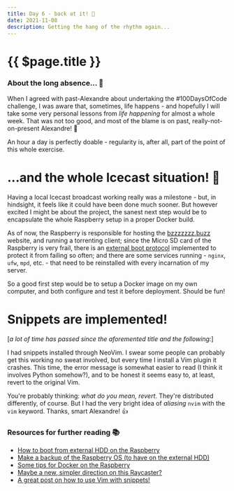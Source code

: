 ```yaml
---
title: Day 6 - back at it! 💪
date: 2021-11-08
description: Getting the hang of the rhythm again...
---
```


# {{ $page.title }}

### About the long absence... 🌃

When I agreed with past-Alexandre about undertaking the #100DaysOfCode challenge, I was aware that, sometimes, life happens - and hopefully I will take some very personal lessons from *life happening* for almost a whole week. That was not too good, and most of the blame is on past, really-not-on-present Alexandre! 🤫

An hour a day is perfectly doable - regularity is, after all, part of the point of this whole exercise. 

# ...and the whole Icecast situation! 📡

Having a local Icecast broadcast working really was a milestone - but, in hindsight, it feels like it could have been done much sooner. But however excited I might be about the project, the sanest next step would be to encapsulate the whole Raspberry setup in a proper Docker build.

As of now, the Raspberry is responsible for hosting the [bzzzzzzz.buzz](https://bzzzzzzz.buzz) website, and running a torrenting client; since the Micro SD card of the Raspberry is very frail, there is an [external boot protocol](https://raspiserver.com/how-to-boot-from-external-hdd-on-raspberry-pi/) implemented to protect it from failing so often; and there are some services running - `nginx`, `ufw`, `mpd`, etc. - that need to be reinstalled with every incarnation of my server.

So a good first step would be to setup a Docker image on my own computer, and both configure and test it before deployment. Should be fun!

# Snippets are implemented!

[*a lot of time has passed since the aforemented title and the following:*]

I had snippets installed through NeoVim. I swear some people can probably get this working no sweat involved, but every time I install a Vim plugin it crashes. This time, the error message is somewhat easier to read (I think it involves Python somehow?), and to be honest it seems easy to, at least, revert to the original Vim. 

You're probably thinking: *what do you mean, revert*. They're distributed differently, of course. But I had the very bright idea of *aliasing* `nvim` with the `vim` keyword. Thanks, smart Alexandre! 👍

### Resources for further reading 📚
- [How to boot from external HDD on the Raspberry](https://raspiserver.com/how-to-boot-from-external-hdd-on-raspberry-pi/)
- [Make a backup of the Raspberry OS (to have on the external HDD)](https://raspberrypi.stackexchange.com/questions/5427/can-a-raspberry-pi-be-used-to-create-a-backup-of-itself/5492)
- [Some tips for Docker on the Raspberry](https://blog.alexellis.io/5-things-docker-rpi/)
- [Maybe a new, simpler direction on this Raycaster?](https://www.playfuljs.com/a-first-person-engine-in-265-lines/)
- [A great post on how to use Vim with snippets!](https://castel.dev/post/lecture-notes-1/)
